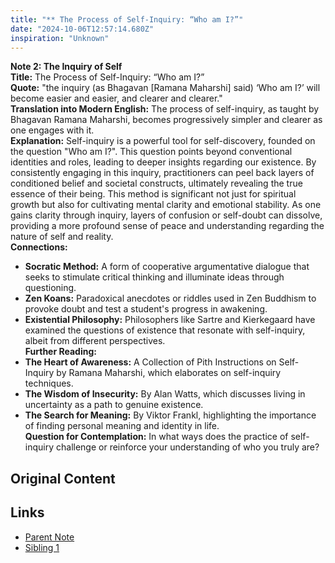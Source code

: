 ```yaml
---
title: "** The Process of Self-Inquiry: “Who am I?”"
date: "2024-10-06T12:57:14.680Z"
inspiration: "Unknown"
---
```


**Note 2: The Inquiry of Self**  
**Title:** The Process of Self-Inquiry: “Who am I?”  
**Quote:** "the inquiry (as Bhagavan [Ramana Maharshi] said) ‘Who am I?’ will become easier and easier, and clearer and clearer."  
**Translation into Modern English:** The process of self-inquiry, as taught by Bhagavan Ramana Maharshi, becomes progressively simpler and clearer as one engages with it.  
**Explanation:** Self-inquiry is a powerful tool for self-discovery, founded on the question "Who am I?". This question points beyond conventional identities and roles, leading to deeper insights regarding our existence. By consistently engaging in this inquiry, practitioners can peel back layers of conditioned belief and societal constructs, ultimately revealing the true essence of their being. This method is significant not just for spiritual growth but also for cultivating mental clarity and emotional stability. As one gains clarity through inquiry, layers of confusion or self-doubt can dissolve, providing a more profound sense of peace and understanding regarding the nature of self and reality.  
**Connections:**  
- **Socratic Method:** A form of cooperative argumentative dialogue that seeks to stimulate critical thinking and illuminate ideas through questioning.  
- **Zen Koans:** Paradoxical anecdotes or riddles used in Zen Buddhism to provoke doubt and test a student's progress in awakening.  
- **Existential Philosophy:** Philosophers like Sartre and Kierkegaard have examined the questions of existence that resonate with self-inquiry, albeit from different perspectives.  
**Further Reading:**  
- **The Heart of Awareness:** A Collection of Pith Instructions on Self-Inquiry by Ramana Maharshi, which elaborates on self-inquiry techniques.  
- **The Wisdom of Insecurity:** By Alan Watts, which discusses living in uncertainty as a path to genuine existence.  
- **The Search for Meaning:** By Viktor Frankl, highlighting the importance of finding personal meaning and identity in life.  
**Question for Contemplation:** In what ways does the practice of self-inquiry challenge or reinforce your understanding of who you truly are?

## Original Content



## Links

- [Parent Note](/parent-note.md)
- [Sibling 1](/zettel1.md)
